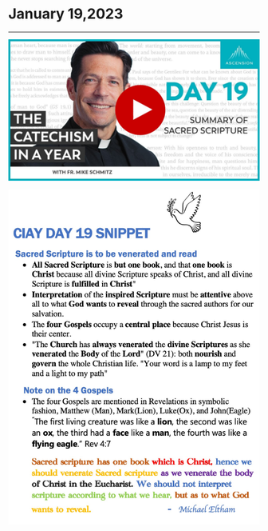 # January 19,2023
---

[![Summary of Sacred Scripture](https://raw.githubusercontent.com/fernal73/CIAY/main/January/jpgs/Day019.jpg)](https://youtu.be/f58uLVkEh7o "Summary of Sacred Scripture")

![Day 19 Snippet](https://github.com/fernal73/CIAY/blob/main/January/jpgs/Day19Snippet.jpg?raw=true)
